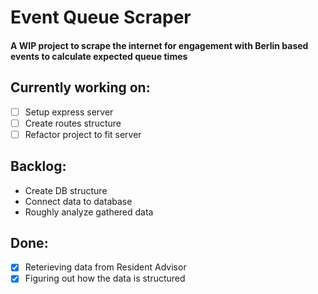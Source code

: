 # Event Queue Scraper

#### A WIP project to scrape the internet for engagement with Berlin based events to calculate expected queue times

## Currently working on:

-   [ ] Setup express server
-   [ ] Create routes structure
-   [ ] Refactor project to fit server

## Backlog:

-   Create DB structure
-   Connect data to database
-   Roughly analyze gathered data

## Done:

-   [x] Reterieving data from Resident Advisor
-   [x] Figuring out how the data is structured
